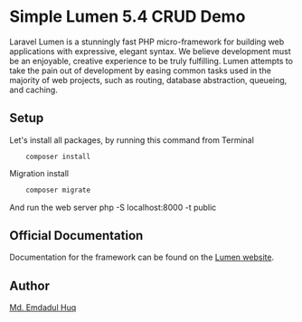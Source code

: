 # Simple Lumen 5.4 CRUD Demo

Laravel Lumen is a stunningly fast PHP micro-framework for building web applications with expressive, elegant syntax. We believe development must be an enjoyable, creative experience to be truly fulfilling. Lumen attempts to take the pain out of development by easing common tasks used in the majority of web projects, such as routing, database abstraction, queueing, and caching.

## Setup

Let's install all packages, by running this command from Terminal
````base
	composer install
````

Migration install

```bash
	composer migrate
````

And run the web server
php -S localhost:8000 -t public


## Official Documentation

Documentation for the framework can be found on the [Lumen website](http://lumen.laravel.com/docs).

## Author

[Md. Emdadul Huq](http://www.emdadulhuq.blogsport.com)